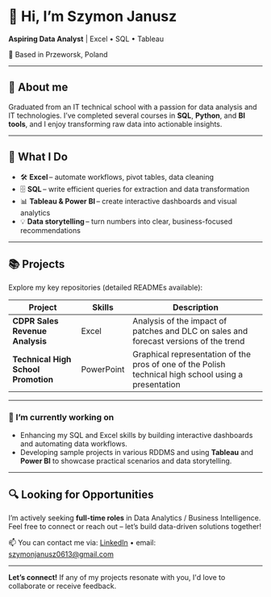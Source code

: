 # 👋 Hi, I’m **Szymon Janusz**

**Aspiring Data Analyst** | Excel • SQL • Tableau

📍 Based in Przeworsk, Poland

---

## 🎯 About me

Graduated from an IT technical school with a passion for data analysis and IT technologies. I’ve completed several courses in **SQL**, **Python**, and **BI tools**, and I enjoy transforming raw data into actionable insights.

---

## 🚀 What I Do

* 🛠 **Excel** – automate workflows, pivot tables, data cleaning
* 🗄️ **SQL** – write efficient queries for extraction and data transformation
* 📊 **Tableau & Power BI** – create interactive dashboards and visual analytics
* 💡 **Data storytelling** – turn numbers into clear, business-focused recommendations

---

## 📚 Projects

Explore my key repositories (detailed READMEs available):

| Project                             | Skills               | Description                                                                                         |
| ----------------------------------- | -------------------- | --------------------------------------------------------------------------------------------------- |
| **CDPR Sales Revenue Analysis**     | Excel                |  Analysis of the impact of patches and DLC on sales and forecast versions of the trend              |
| **Technical High School Promotion** | PowerPoint           |  Graphical representation of the pros of one of the Polish technical high school using a presentation |

---

### 🔭 I’m currently working on
- Enhancing my SQL and Excel skills by building interactive dashboards and automating data workflows.
- Developing sample projects in various RDDMS and using **Tableau** and **Power BI** to showcase practical scenarios and data storytelling.

---

## 🔍 Looking for Opportunities

I’m actively seeking **full-time roles** in Data Analytics / Business Intelligence.
Feel free to connect or reach out – let’s build data-driven solutions together!

📫 You can contact me via: [LinkedIn](https://www.linkedin.com/in/szymon-janusz/) • email: [szymonjanusz0613@gmail.com](mailto:szymonjanusz0613@gmail.com)

---

**Let’s connect!** If any of my projects resonate with you, I'd love to collaborate or receive feedback.
